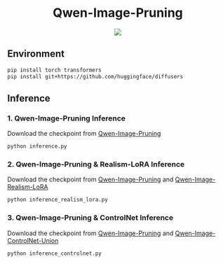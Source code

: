 <div align="center">
  <h1>Qwen-Image-Pruning</h1>
<a href='https://huggingface.co/OPPOer/Qwen-Image-Pruning'><img src='https://img.shields.io/badge/🤗%20HuggingFace-Qwen--Image--Pruning-ffd21f.svg'></a>
</div>

## Environment

``` sh
pip install torch transformers
pip install git+https://github.com/huggingface/diffusers
```

## Inference

### 1. Qwen-Image-Pruning Inference

Download the checkpoint from [Qwen-Image-Pruning](https://huggingface.co/OPPOer/Qwen-Image-Pruning)

``` sh
python inference.py
```

### 2. Qwen-Image-Pruning & Realism-LoRA Inference

Download the checkpoint from [Qwen-Image-Pruning](https://huggingface.co/OPPOer/Qwen-Image-Pruning) and [Qwen-Image-Realism-LoRA](https://huggingface.co/flymy-ai/qwen-image-realism-lora)

``` sh
python inference_realism_lora.py
```

### 3. Qwen-Image-Pruning & ControlNet Inference

Download the checkpoint from [Qwen-Image-Pruning](https://huggingface.co/OPPOer/Qwen-Image-Pruning) and [Qwen-Image-ControlNet-Union](https://huggingface.co/InstantX/Qwen-Image-ControlNet-Union)

``` sh
python inference_controlnet.py
```
